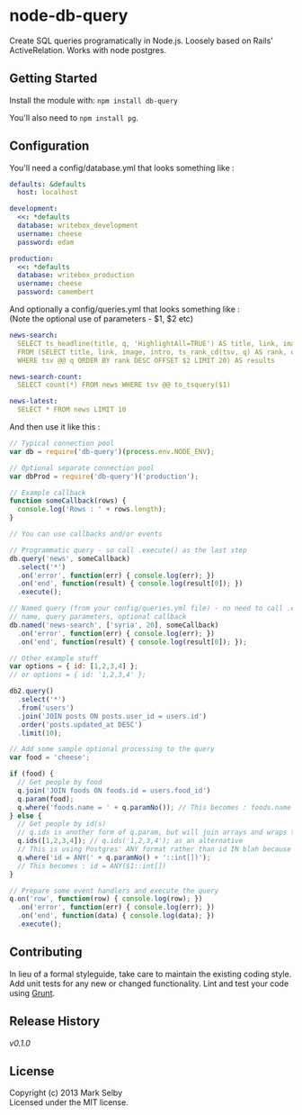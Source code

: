 # node-db-query

Create SQL queries programatically in Node.js. Loosely based on Rails' ActiveRelation.
Works with node postgres.

## Getting Started
Install the module with: `npm install db-query`

You'll also need to `npm install pg`.

## Configuration

You'll need a config/database.yml that looks something like :
```yml
defaults: &defaults
  host: localhost

development:
  <<: *defaults
  database: writebox_development
  username: cheese
  password: edam

production:
  <<: *defaults
  database: writebox_production
  username: cheese
  password: camembert
```

And optionally a config/queries.yml that looks something like :  
(Note the optional use of parameters - $1, $2 etc)
```yml
news-search:
  SELECT ts_headline(title, q, 'HighlightAll=TRUE') AS title, link, image, ts_headline(intro, q, 'HighlightAll=TRUE') AS intro
  FROM (SELECT title, link, image, intro, ts_rank_cd(tsv, q) AS rank, q FROM news, to_tsquery($1) as q
  WHERE tsv @@ q ORDER BY rank DESC OFFSET $2 LIMIT 20) AS results

news-search-count:
  SELECT count(*) FROM news WHERE tsv @@ to_tsquery($1)

news-latest:
  SELECT * FROM news LIMIT 10
```

And then use it like this :

```javascript
// Typical connection pool
var db = require('db-query')(process.env.NODE_ENV);

// Optional separate connection pool
var dbProd = require('db-query')('production');

// Example callback
function someCallback(rows) {
  console.log('Rows : ' + rows.length);
}

// You can use callbacks and/or events

// Programmatic query - so call .execute() as the last step
db.query('news', someCallback)
  .select('*')
  .on('error', function(err) { console.log(err); })
  .on('end', function(result) { console.log(result[0]); })
  .execute();

// Named query (from your config/queries.yml file) - no need to call .execute()
// name, query parameters, optional callback
db.named('news-search', ['syria', 20], someCallback)
  .on('error', function(err) { console.log(err); })
  .on('end', function(result) { console.log(result[0]); });

// Other example stuff
var options = { id: [1,2,3,4] };
// or options = { id: '1,2,3,4' };

db2.query()
  .select('*')
  .from('users')
  .join('JOIN posts ON posts.user_id = users.id')
  .order('posts.updated_at DESC')
  .limit(10);

// Add some sample optional processing to the query
var food = 'cheese';

if (food) {
  // Get people by food
  q.join('JOIN foods ON foods.id = users.food_id')
  q.param(food);
  q.where('foods.name = ' + q.paramNo()); // This becomes : foods.name = $1
} else {
  // Get people by id(s)
  // q.ids is another form of q.param, but will join arrays and wraps the result in '{ }' braces.
  q.ids([1,2,3,4]); // q.ids('1,2,3,4'); as an alternative
  // This is using Postgres' ANY format rather than id IN blah because it's much more efficient
  q.where('id = ANY(' + q.paramNo() + '::int[])');
  // This becomes : id = ANY($1::int[]) 
}

// Prepare some event handlers and execute the query
q.on('row', function(row) { console.log(row); })
  .on('error', function(err) { console.log(err); })
  .on('end', function(data) { console.log(data); })
  .execute();
```

## Contributing
In lieu of a formal styleguide, take care to maintain the existing coding style. Add unit tests for any new or changed functionality. Lint and test your code using [Grunt](http://gruntjs.com/).

## Release History
_v0.1.0_

## License
Copyright (c) 2013 Mark Selby  
Licensed under the MIT license.
